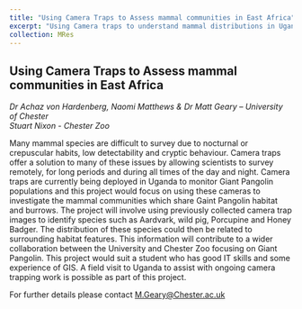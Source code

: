 ```yaml
---
title: "Using Camera Traps to Assess mammal communities in East Africa"
excerpt: "Using Camera traps to understand mammal distributions in Uganda"
collection: MRes
---
```


## Using Camera Traps to Assess mammal communities in East Africa

_Dr Achaz von Hardenberg, Naomi Matthews & Dr Matt Geary – University of Chester_  
_Stuart Nixon - Chester Zoo_  
   
Many mammal species are difficult to survey due to nocturnal or crepuscular habits, low detectability and cryptic behaviour. Camera traps offer a solution to many of these issues by allowing scientists to survey remotely, for long periods and during all times of the day and night. Camera traps are currently being deployed in Uganda to monitor Giant Pangolin populations and this project would focus on using these cameras to investigate the mammal communities which share Gaint Pangolin habitat and burrows. The project will involve using previously collected camera trap images to identify species such as Aardvark, wild pig, Porcupine and Honey Badger. The distribution of these species could then be related to surrounding habitat features. This information will contribute to a wider collaboration between the University and Chester Zoo focusing on Giant Pangolin.  This project would suit a student who has good IT skills and some experience of GIS. A field visit to Uganda to assist with ongoing camera trapping work is possible as part of this project. 
  
For further details please contact <a href="mailto: M.Geary@Chester.ac.uk?Subject = MRes%20Biological%20Sciences">M.Geary@Chester.ac.uk</a>  
